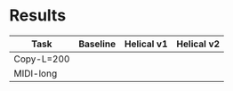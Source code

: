 # Results
| Task | Baseline | Helical v1 | Helical v2 |
|------|----------|------------|------------|
| Copy-L=200 |  |  |  |
| MIDI-long  |  |  |  |
